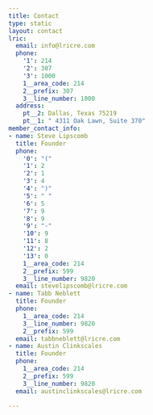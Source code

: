```yaml
---
title: Contact
type: static
layout: contact
lric:
  email: info@lricre.com
  phone:
    '1': 214
    '2': 307
    '3': 1000
    1__area_code: 214
    2__prefix: 307
    3__line_number: 1000
  address:
    pt__2: Dallas, Texas 75219
    pt__1: " 4311 Oak Lawn, Suite 370"
member_contact_info:
- name: Steve Lipscomb
  title: Founder
  phone:
    '0': "("
    '1': 2
    '2': 1
    '3': 4
    '4': ")"
    '5': " "
    '6': 5
    '7': 9
    '8': 9
    '9': "-"
    '10': 9
    '11': 8
    '12': 2
    '13': 0
    1__area_code: 214
    2__prefix: 599
    3__line_number: 9820
  email: stevelipscomb@lricre.com
- name: Tabb Neblett
  title: Founder
  phone:
    1__area_code: 214
    3__line_number: 9820
    2__prefix: 599
  email: tabbneblett@lricre.com
- name: Austin Clinkscales
  title: Founder
  phone:
    1__area_code: 214
    2__prefix: 599
    3__line_number: 9820
  email: austinclinkscales@lricre.com

---
```

